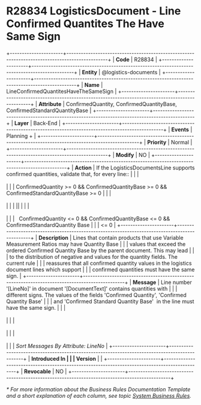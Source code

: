 ﻿---
erp.type: business-rule
erp.entity: logistics-documents
---

# R28834 LogisticsDocument - Line Confirmed Quantites The Have Same Sign
+----------------------+-----------------------------------------------------------------------------------------------+
| **Code**             | R28834                                                                                        |
+----------------------+-----------------------------------------------------------------------------------------------+
| **Entity**           | @logistics-documents                                                                          |
+----------------------+-----------------------------------------------------------------------------------------------+
| **Name**             | LineConfirmedQuantitesHaveTheSameSign                                                         |
+----------------------+-----------------------------------------------------------------------------------------------+
| **Attribute**        | ConfirmedQuantity, ConfirmedQuantityBase, ConfirmedStandardQuantityBase                       |
+----------------------+-----------------------------------------------------------------------------------------------+
| **Layer**            | Back-End                                                                                      |
+----------------------+-----------------------------------------------------------------------------------------------+
| **Events**           | Planning +                                                                                    |
+----------------------+-----------------------------------------------------------------------------------------------+
| **Priority**         | Normal                                                                                        |
+----------------------+-----------------------------------------------------------------------------------------------+
| **Modify**           | NO                                                                                            |
+----------------------+-----------------------------------------------------------------------------------------------+
| **Action**           | If the LogisticsDocumentsLine supports confirmed quantities, validate that, for every line::  |
|                      | <br/><br/>                                                                                    |
|                      | ConfirmedQuantity \>= 0 && ConfirmedQuantityBase \>= 0 && ConfirmedStandardQuantityBase \>= 0 |
|                      | <br/><br/>                                                                                    |
|                      | \|\|                                                                                          |
|                      | <br/><br/>                                                                                    |
|                      |   ConfirmedQuantity \<= 0 && ConfirmedQuantityBase \<= 0 && ConfirmedStandardQuantity Base    |
|                      | \<= 0                                                                                         |
+----------------------+-----------------------------------------------------------------------------------------------+
| **Description**      | Lines that contain products that use Variable Measurement Ratios may have Quantity Base       |
|                      | values that exceed the ordered Confirmed Quantity Base by the parent document. This may lead  |
|                      | to the distribution of negative and values for the quantity fields. The current rule          |
|                      | reassures that all confirmed quantity values in the logistics document lines which support    |
|                      | confirmed quantities must have the same sign.                                                 |
+----------------------+-----------------------------------------------------------------------------------------------+
| **Message**          | Line number \'\[LineNo\]\' in document \'\[DocumentText\]\' contains quantities with          |
|                      | different signs. The values of the fields \'Confirmed Quantity\', \'Confirmed Quantity Base\' |
|                      | and \'Confirmed Standard Quantity Base\'  in the line must have the same sign.                |
|                      | <br/><br/>                                                                                    |
|                      | <br/><br/>                                                                                    |
|                      | <br/><br/>                                                                                    |
|                      | *Sort Messages By Attribute: LineNo*                                                          |
+----------------------+-----------------------------------------------------------------------------------------------+
| **Introduced In      |                                                                                               |
| Version**            |                                                                                               |
+----------------------+-----------------------------------------------------------------------------------------------+
| **Revocable**        | NO                                                                                            |
+----------------------+-----------------------------------------------------------------------------------------------+

*\* For more information about the Business Rules Documentation Template and a short explanation of each column, see
topic [System Business Rules](../templates/template-description-system-business-rules.md).*
